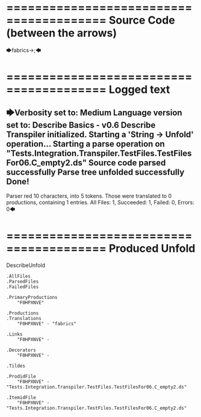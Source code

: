 ========================================
Source Code (between the arrows)
========================================

🡆fabrics->;🡄

========================================
Logged text
========================================

🡆Verbosity set to: Medium
Language version set to: Describe Basics - v0.6
Describe Transpiler initialized.
Starting a 'String -> Unfold' operation...
Starting a parse operation on "Tests.Integration.Transpiler.TestFiles.TestFilesFor06.C_empty2.ds"
Source code parsed successfully
Parse tree unfolded successfully
Done!
------------------------
Parser red 10 characters, into 5 tokens.
Those were translated to 0 productions, containing 1 entries.
All Files: 1, Succeeded: 1, Failed: 0, Errors: 0🡄

========================================
Produced Unfold
========================================

DescribeUnfold

    .AllFiles
    .ParsedFiles
    .FailedFiles

    .PrimaryProductions
        "F0HPXNVE" 

    .Productions
    .Translations
        "F0HPXNVE" - "fabrics"

    .Links
        "F0HPXNVE" - 

    .Decorators
        "F0HPXNVE" - 

    .Tildes

    .ProdidFile
        "F0HPXNVE" - "Tests.Integration.Transpiler.TestFiles.TestFilesFor06.C_empty2.ds"

    .ItemidFile
        "F0HPXNVE" - "Tests.Integration.Transpiler.TestFiles.TestFilesFor06.C_empty2.ds"

